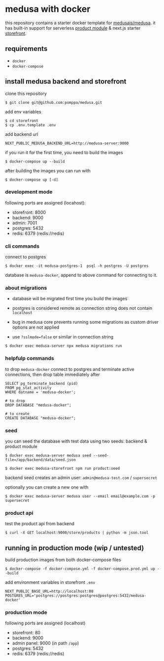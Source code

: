 # medusa with docker

this repository contains a starter docker template for [medusajs/medusa](https://github.com/medusajs/medusa). it has built-in support for serverless [product module](https://docs.medusajs.com/modules/products/serverless-module) & next.js starter [storefront](https://docs.medusajs.com/starters/nextjs-medusa-starter).

## requirements

- `docker`
- `docker-compose`

## install medusa backend and storefront

clone this repository

```
$ git clone git@github.com:pomppa/medusa.git
```

add env variables

```
$ cd storefront
$ cp .env.template .env
```

add backend url

```
NEXT_PUBLIC_MEDUSA_BACKEND_URL=http://medusa-server:9000
```

if you run it for the first time, you need to build the images

```
$ docker-compose up --build
```

after building the images you can run with

```
$ docker-compose up [-d]
```

### development mode

following ports are assigned (locahost):

- storefront: 8000
- backend: 9000
- admin: 7001
- postgres: 5432
- redis: 6379 (redis://redis)

### cli commands

connect to postgres

```
$ docker exec -it medusa-postgres-1  psql -h postgres -U postgres
```

database is `medusa-docker`, append to above command for connecting to it.

### about migrations

- database will be migrated first time you build the images

- postgres is considered remote as connection string does not contain `localhost`
- bug in medusa core prevents running some migrations as custom driver options are not applied
- use `?sslmode=false` or similar in connection string

```
$ docker exec medusa-server npx medusa migrations run
```

### helpfulp commands

to drop `medusa-docker` connect to postgres and terminate active connections, then drop table immediately after

```
SELECT pg_terminate_backend (pid)
FROM pg_stat_activity
WHERE datname = 'medusa-docker';

# to drop
DROP DATABASE "medusa-docker";

# to create
CREATE DATABASE "medusa-docker";
```

### seed

you can seed the database with test data using two seeds: backend & product module

```
$ docker exec medusa-server medusa seed --seed-file=/app/backend/data/seed.json

$ docker exec medusa-storefront npm run product:seed
```

backend seed creates an admin user: `admin@medusa-test.com` / `supersecret`

optionally you can create a new one with

```
$ docker exec medusa-server medusa user --email email@example.com -p supersecret
```

### product api

test the product api from backend

```
$ curl -X GET localhost:9000/store/products | python -m json.tool
```

## running in production mode (wip / untested)

build production images from both docker-compose files

```
$ docker-compose -f docker-compose.yml -f docker-compose.prod.yml up --build
```

add environment variables in storefront `.env`

```
NEXT_PUBLIC_BASE_URL=http://localhost:80
POSTGRES_URL='postgres://postgres:postgres@postgres:5432/medusa-docker'
```

### production mode

following ports are assigned (localhost)

- storefront: 80
- backend: 9000
- admin panel: 9000 (in path `/app`)
- postgres: 5432
- redis: 6379 (redis://redis)
